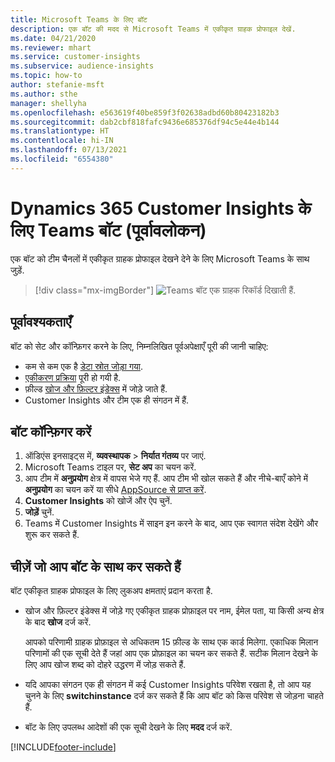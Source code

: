 ```yaml
---
title: Microsoft Teams के लिए बॉट
description: एक बॉट की मदद से Microsoft Teams में एकीकृत ग्राहक प्रोफाइल देखें.
ms.date: 04/21/2020
ms.reviewer: mhart
ms.service: customer-insights
ms.subservice: audience-insights
ms.topic: how-to
author: stefanie-msft
ms.author: sthe
manager: shellyha
ms.openlocfilehash: e563619f40be859f3f02638adbd60b80423182b3
ms.sourcegitcommit: dab2cbf818fafc9436e685376df94c5e44e4b144
ms.translationtype: HT
ms.contentlocale: hi-IN
ms.lasthandoff: 07/13/2021
ms.locfileid: "6554380"
---
```

# <a name="teams-bot-for-dynamics-365-customer-insights-preview"></a>Dynamics 365 Customer Insights के लिए Teams बॉट (पूर्वावलोकन)

एक बॉट को टीम चैनलों में एकीकृत ग्राहक प्रोफाइल देखने देने के लिए Microsoft Teams के साथ जुड़ें.

> [!div class="mx-imgBorder"]
> ![Teams बॉट एक ग्राहक रिकॉर्ड दिखाती हैं.](media/teams-bot.png "Teams बॉट एक ग्राहक रिकॉर्ड दिखाती हैं")

## <a name="prerequisites"></a>पूर्वावश्यकताएँ

बॉट को सेट और कॉन्फ़िगर करने के लिए, निम्नलिखित पूर्वअपेक्षाएँ पूरी की जानी चाहिए:

- कम से कम एक है [डेटा स्रोत जोड़ा गया](data-sources.md).
- [एकीकरण प्रक्रिया](data-unification.md) पूरी हो गयी है.
- फ़ील्ड [खोज और फ़िल्टर इंडेक्स](search-filter-index.md) में जोड़े जाते हैं.
- Customer Insights और टीम एक ही संगठन में हैं.

## <a name="configure-the-bot"></a>बॉट कॉन्फ़िगर करें

1. ऑडिएंस इनसाइट्स में, **व्यवस्थापक** > **निर्यात गंतव्य** पर जाएं.
1. Microsoft Teams टाइल पर, **सेट अप** का चयन करें.
1. आप टीम में **अनुप्रयोग** क्षेत्र में वापस भेजे गए हैं. आप टीम भी खोल सकते हैं और नीचे-बाएँ कोने में **अनुप्रयोग** का चयन करें या सीधे [AppSource से प्राप्त करें](https://go.microsoft.com/fwlink/?linkid=2124104).
1. **Customer Insights** को खोजें और ऐप चुनें.
1. **जोड़ें** चुनें.
1. Teams में Customer Insights में साइन इन करने के बाद, आप एक स्वागत संदेश देखेंगे और शुरू कर सकते हैं.

## <a name="things-you-can-do-with-the-bot"></a>चीज़ें जो आप बॉट के साथ कर सकते हैं

बॉट एकीकृत ग्राहक प्रोफाइल के लिए लुकअप क्षमताएं प्रदान करता है.

- खोज और फ़िल्टर इंडेक्स में जोड़े गए एकीकृत ग्राहक प्रोफ़ाइल पर नाम, ईमेल पता, या किसी अन्य क्षेत्र के बाद **खोज**  दर्ज करें.

  आपको परिणामी ग्राहक प्रोफ़ाइल से अधिकतम 15 फ़ील्ड के साथ एक कार्ड मिलेगा. एकाधिक मिलान परिणामों की एक सूची देते हैं जहां आप एक प्रोफ़ाइल का चयन कर सकते हैं. सटीक मिलान देखने के लिए आप खोज शब्द को दोहरे उद्धरण में जोड़ सकते हैं.

- यदि आपका संगठन एक ही संगठन में कई Customer Insights परिवेश रखता है, तो आप यह चुनने के लिए **switchinstance** दर्ज कर सकते हैं कि आप बॉट को किस परिवेश से जोड़ना चाहते हैं.

- बॉट के लिए उपलब्ध आदेशों की एक सूची देखने के लिए **मदद** दर्ज करें.  


[!INCLUDE[footer-include](../includes/footer-banner.md)]